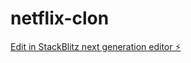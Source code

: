 # netflix-clon

[Edit in StackBlitz next generation editor ⚡️](https://stackblitz.com/~/github.com/Zeusere/netflix-clon)